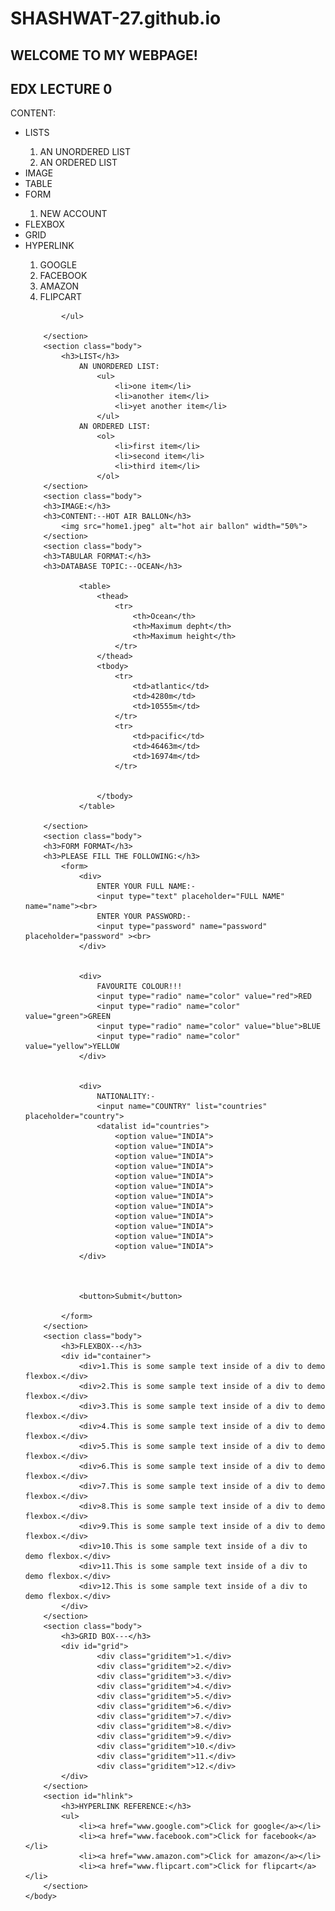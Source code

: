 # SHASHWAT-27.github.io
<!doctype html>
<html lang="en">
	<head>
		<title>EDX LECTURE--0 </title>
		<link rel="stylesheet" href="stylesheet.css">
	</head>
	<body>
		<section id="header">
			<h1>WELCOME TO MY WEBPAGE!</h1>
			<h2>EDX LECTURE 0</h2>
		</section>
		<section id="index">
		    CONTENT:
			<ul>
				<li>LISTS</li>
					<ol>
						<li>AN UNORDERED LIST</li>
						<li>AN ORDERED LIST</li>
					</ol>
				<li>IMAGE</li>
				<li>TABLE</li>
				<li>FORM</li>
					<ol>
						<li>NEW ACCOUNT</li>
					</ol>
				<li>FLEXBOX</li>
				<li>GRID</li>
				<li>HYPERLINK</li>
					<ol>
						<li>GOOGLE</li>
						<li>FACEBOOK</li>
						<li>AMAZON</li>
						<li>FLIPCART</li>
					</ol>
				
			</ul>
			
		</section>
		<section class="body">
			<h3>LIST</h3>
				AN UNORDERED LIST:
					<ul>
						<li>one item</li>
						<li>another item</li>
						<li>yet another item</li>
					</ul>
				AN ORDERED LIST:
					<ol>
						<li>first item</li>
						<li>second item</li>
						<li>third item</li>
					</ol>
		</section>
		<section class="body">
		<h3>IMAGE:</h3>
		<h3>CONTENT:--HOT AIR BALLON</h3>
			<img src="home1.jpeg" alt="hot air ballon" width="50%">
		</section>
		<section class="body">
		<h3>TABULAR FORMAT:</h3>
		<h3>DATABASE TOPIC:--OCEAN</h3>
			
				<table>
					<thead>
						<tr>
							<th>Ocean</th>
							<th>Maximum depht</th>
							<th>Maximum height</th>
						</tr>
					</thead>
					<tbody>
						<tr>
							<td>atlantic</td>
							<td>4280m</td>
							<td>10555m</td>
						</tr>
						<tr>
							<td>pacific</td>
							<td>46463m</td>
							<td>16974m</td>
						</tr>
						
									
					</tbody>		
				</table>
			
		</section>
		<section class="body">
		<h3>FORM FORMAT</h3>
		<h3>PLEASE FILL THE FOLLOWING:</h3>
			<form>
				<div>
				    ENTER YOUR FULL NAME:-
					<input type="text" placeholder="FULL NAME" name="name"><br>
					ENTER YOUR PASSWORD:-
					<input type="password" name="password" placeholder="password" ><br>
				</div>
				
				
				<div>
					FAVOURITE COLOUR!!!
					<input type="radio" name="color" value="red">RED
					<input type="radio" name="color" value="green">GREEN
					<input type="radio" name="color" value="blue">BLUE
					<input type="radio" name="color" value="yellow">YELLOW
				</div>
				
				
				<div>
					NATIONALITY:-
					<input name="COUNTRY" list="countries" placeholder="country">
					<datalist id="countries">
						<option value="INDIA">
						<option value="INDIA">
						<option value="INDIA">
						<option value="INDIA">
						<option value="INDIA">
						<option value="INDIA">
						<option value="INDIA">
						<option value="INDIA">
						<option value="INDIA">
						<option value="INDIA">
						<option value="INDIA">
						<option value="INDIA">
				</div>
				
				
				
				<button>Submit</button>
				
			</form>
		</section>
		<section class="body">
			<h3>FLEXBOX--</h3>
			<div id="container">
				<div>1.This is some sample text inside of a div to demo flexbox.</div>
				<div>2.This is some sample text inside of a div to demo flexbox.</div>
				<div>3.This is some sample text inside of a div to demo flexbox.</div>
				<div>4.This is some sample text inside of a div to demo flexbox.</div>
				<div>5.This is some sample text inside of a div to demo flexbox.</div>
				<div>6.This is some sample text inside of a div to demo flexbox.</div>
				<div>7.This is some sample text inside of a div to demo flexbox.</div>
				<div>8.This is some sample text inside of a div to demo flexbox.</div>
				<div>9.This is some sample text inside of a div to demo flexbox.</div>
				<div>10.This is some sample text inside of a div to demo flexbox.</div>
				<div>11.This is some sample text inside of a div to demo flexbox.</div>
				<div>12.This is some sample text inside of a div to demo flexbox.</div>
			</div>
		</section>
		<section class="body">
			<h3>GRID BOX---</h3>
			<div id="grid">
					<div class="griditem">1.</div>
					<div class="griditem">2.</div>
					<div class="griditem">3.</div>
					<div class="griditem">4.</div>
					<div class="griditem">5.</div>
					<div class="griditem">6.</div>
					<div class="griditem">7.</div>
					<div class="griditem">8.</div>
					<div class="griditem">9.</div>
					<div class="griditem">10.</div>
					<div class="griditem">11.</div>
					<div class="griditem">12.</div>
			</div>
		</section>
		<section id="hlink">
			<h3>HYPERLINK REFERENCE:</h3>
			<ul>
				<li><a href="www.google.com">Click for google</a></li>
				<li><a href="www.facebook.com">Click for facebook</a></li>
				<li><a href="www.amazon.com">Click for amazon</a></li>
				<li><a href="www.flipcart.com">Click for flipcart</a></li>
		</section>
	</body>

	
</html>
